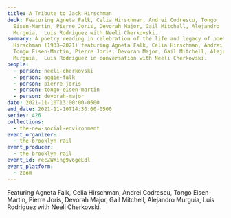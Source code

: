 ```yaml
---
title: A Tribute to Jack Hirschman
deck: Featuring Agneta Falk, Celia Hirschman, Andrei Codrescu, Tongo
  Eisen-Martin, Pierre Joris, Devorah Major, Gail Mitchell, Alejandro
  Murguia,  Luis Rodriguez with Neeli Cherkovski.
summary: A poetry reading in celebration of the life and legacy of poet Jack
  Hirschman (1933–2021) featuring Agneta Falk, Celia Hirschman, Andrei Codrescu,
  Tongo Eisen-Martin, Pierre Joris, Devorah Major, Gail Mitchell, Alejandro
  Murguia,  Luis Rodriguez in conversation with Neeli Cherkovski.
people:
  - person: neeli-cherkovski
  - person: aggie-falk
  - person: pierre-joris
  - person: tongo-eisen-martin
  - person: devorah-major
date: 2021-11-10T13:00:00-0500
end_date: 2021-11-10T14:30:00-0500
series: 426
collections:
  - the-new-social-environment
event_organizer:
  - the-brooklyn-rail
event_producer:
  - the-brooklyn-rail
event_id: recZWXing9v6geEdl
event_platform:
  - zoom
---
```

Featuring Agneta Falk, Celia Hirschman, Andrei Codrescu, Tongo Eisen-Martin, Pierre Joris, Devorah Major, Gail Mitchell, Alejandro Murguia,  Luis Rodriguez with Neeli Cherkovski.